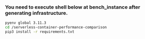 ### You need to execute shell below at bench_instance after generating infrastructure.
```bash
pyenv global 3.11.3
cd /serverless-container-performance-comparison
pip3 install -r requirements.txt
```